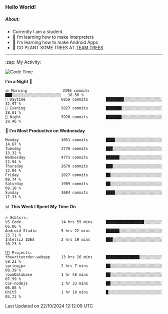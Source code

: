 ### Hello World!

##### About:
- Currently I am a student.
- 🌱 I’m learning how to make Interpreters
- 🌱 I'm learning how to make Android Apps
- 🌱 GO PLANT SOME TREES AT [TEAM TREES](https://teamtrees.org/)

---
  <summary>:zap: My Activity:</summary>
  
<!--START_SECTION:waka-->
![Code Time](http://img.shields.io/badge/Code%20Time-1%2C538%20hrs%2053%20mins-blue)

**I'm a Night 🦉** 

```text
🌞 Morning                2196 commits        ███░░░░░░░░░░░░░░░░░░░░░░   10.56 % 
🌆 Daytime                6859 commits        ████████░░░░░░░░░░░░░░░░░   32.97 % 
🌃 Evening                5827 commits        ███████░░░░░░░░░░░░░░░░░░   28.01 % 
🌙 Night                  5920 commits        ███████░░░░░░░░░░░░░░░░░░   28.46 % 
```
📅 **I'm Most Productive on Wednesday** 

```text
Monday                   3051 commits        ████░░░░░░░░░░░░░░░░░░░░░   14.67 % 
Tuesday                  2770 commits        ███░░░░░░░░░░░░░░░░░░░░░░   13.32 % 
Wednesday                4771 commits        ██████░░░░░░░░░░░░░░░░░░░   22.94 % 
Thursday                 2670 commits        ███░░░░░░░░░░░░░░░░░░░░░░   12.84 % 
Friday                   2027 commits        ██░░░░░░░░░░░░░░░░░░░░░░░   09.74 % 
Saturday                 1909 commits        ██░░░░░░░░░░░░░░░░░░░░░░░   09.18 % 
Sunday                   3604 commits        ████░░░░░░░░░░░░░░░░░░░░░   17.33 % 
```


📊 **This Week I Spent My Time On** 

```text
🔥 Editors: 
VS Code                  14 hrs 59 mins      █████████████████░░░░░░░░   66.06 % 
Android Studio           5 hrs 22 mins       ██████░░░░░░░░░░░░░░░░░░░   23.71 % 
IntelliJ IDEA            2 hrs 19 mins       ███░░░░░░░░░░░░░░░░░░░░░░   10.23 % 

🐱‍💻 Projects: 
thewriteorder-webapp     13 hrs 26 mins      ███████████████░░░░░░░░░░   59.21 % 
springjpa                2 hrs 7 mins        ██░░░░░░░░░░░░░░░░░░░░░░░   09.39 % 
roomDatabase             1 hr 48 mins        ██░░░░░░░░░░░░░░░░░░░░░░░   07.99 % 
CSF-nodejs               1 hr 33 mins        ██░░░░░░░░░░░░░░░░░░░░░░░   06.86 % 
Unit5                    1 hr 18 mins        █░░░░░░░░░░░░░░░░░░░░░░░░   05.73 % 
```


 Last Updated on 22/10/2024 12:12:09 UTC
<!--END_SECTION:waka-->

